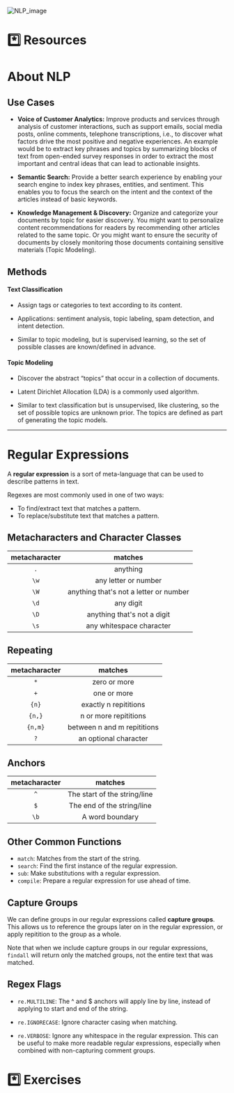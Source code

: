 ![NLP_image](https://user-images.githubusercontent.com/105242871/187796413-9539ca0d-70ba-40be-9dca-bb40188afb11.jpeg)

# *️⃣	Resources
# About NLP
## Use Cases
- **Voice of Customer Analytics:** Improve products and services through analysis of customer interactions, such as support emails, social media posts, online comments, telephone transcriptions, i.e., to discover what factors drive the most positive and negative experiences. An example would be to extract key phrases and topics by summarizing blocks of text from open-ended survey responses in order to extract the most important and central ideas that can lead to actionable insights.

- **Semantic Search:** Provide a better search experience by enabling your search engine to index key phrases, entities, and sentiment. This enables you to focus the search on the intent and the context of the articles instead of basic keywords.

- **Knowledge Management & Discovery:** Organize and categorize your documents by topic for easier discovery. You might want to personalize content recommendations for readers by recommending other articles related to the same topic. Or you might want to ensure the security of documents by closely monitoring those documents containing sensitive materials (Topic Modeling).

## Methods
#### Text Classification
- Assign tags or categories to text according to its content.

- Applications: sentiment analysis, topic labeling, spam detection, and intent detection.

- Similar to topic modeling, but is supervised learning, so the set of possible classes are known/defined in advance.

#### Topic Modeling
- Discover the abstract “topics” that occur in a collection of documents.

- Latent Dirichlet Allocation (LDA) is a commonly used algorithm.

- Similar to text classification but is unsupervised, like clustering, so the set of possible topics are unknown prior. The topics are defined as part of generating the topic models.

***

# Regular Expressions
A **regular expression** is a sort of meta-language that can be used to describe patterns in text.

Regexes are most commonly used in one of two ways:

- To find/extract text that matches a pattern.
- To replace/substitute text that matches a pattern.

## Metacharacters and Character Classes
metacharacter |	matches
| :---: | :---: |
`.`	|anything
`\w` |	any letter or number
`\W` |	anything that's not a letter or number
`\d`	| any digit
`\D`	| anything that's not a digit
`\s`	| any whitespace character

## Repeating
metacharacter	| matches
| :---: | :---: |
`*`  |	zero or more
`+`	| one or more
`{n}` | exactly n repititions
`{n,}`	| n or more repititions
`{n,m}` | between n and m repititions
`?`	| an optional character

## Anchors
metacharacter	| matches
| :---: | :---: |
`^`	| The start of the string/line
`$`	 | The end of the string/line
`\b`	| A word boundary

## Other Common Functions
- `match`: Matches from the start of the string.
- `search`: Find the first instance of the regular expression.
- `sub`: Make substitutions with a regular expression.
- `compile`: Prepare a regular expression for use ahead of time.

## Capture Groups
We can define groups in our regular expressions called **capture groups**. This allows us to reference the groups later on in the regular expression, or apply repitition to the group as a whole.

Note that when we include capture groups in our regular expressions, `findall` will return only the matched groups, not the entire text that was matched.

## Regex Flags
- `re.MULTILINE`: The ^ and $ anchors will apply line by line, instead of applying to start and end of the string.

- `re.IGNORECASE`: Ignore character casing when matching.

- `re.VERBOSE`: Ignore any whitespace in the regular expression. This can be useful to make more readable regular expressions, especially when combined with non-capturing comment groups.




# *️⃣ Exercises
